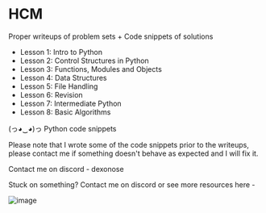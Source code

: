 # HCM
Proper writeups of problem sets + Code snippets of solutions

 - Lesson 1: Intro to Python
 - Lesson 2: Control Structures in Python
 - Lesson 3: Functions, Modules and Objects
 - Lesson 4: Data Structures
 - Lesson 5: File Handling
 - Lesson 6: Revision
 - Lesson 7: Intermediate Python
 - Lesson 8: Basic Algorithms

(っ◕‿◕)っ Python code snippets

Please note that I wrote some of the code snippets prior to the writeups, please contact me if something doesn't behave as expected and I will fix it.

Contact me on discord - dexonose

Stuck on something? Contact me on discord or see more resources here -

![image](https://github.com/user-attachments/assets/69d2b74b-5abc-4d9b-9276-a7dcda4b6e5f)
